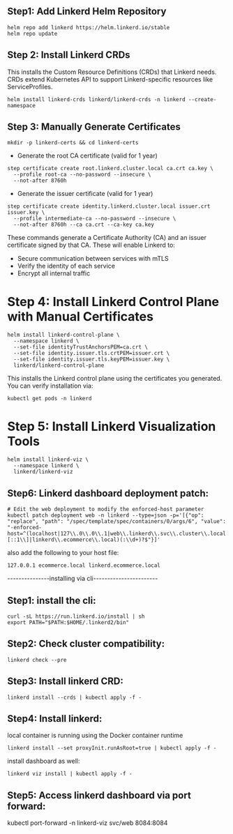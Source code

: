 ## Step1: Add Linkerd Helm Repository

```
helm repo add linkerd https://helm.linkerd.io/stable
helm repo update
```

## Step 2: Install Linkerd CRDs

This installs the Custom Resource Definitions (CRDs) that Linkerd needs. CRDs extend Kubernetes API to support Linkerd-specific resources like ServiceProfiles. 

```
helm install linkerd-crds linkerd/linkerd-crds -n linkerd --create-namespace
``` 

## Step 3: Manually Generate Certificates

```
mkdir -p linkerd-certs && cd linkerd-certs
```

* Generate the root CA certificate (valid for 1 year)

```
step certificate create root.linkerd.cluster.local ca.crt ca.key \
  --profile root-ca --no-password --insecure \
  --not-after 8760h
```

* Generate the issuer certificate (valid for 1 year)

```
step certificate create identity.linkerd.cluster.local issuer.crt issuer.key \
  --profile intermediate-ca --no-password --insecure \
  --not-after 8760h --ca ca.crt --ca-key ca.key
```

These commands generate a Certificate Authority (CA) and an issuer certificate signed by that CA. These will enable Linkerd to:

* Secure communication between services with mTLS
* Verify the identity of each service
* Encrypt all internal traffic

# Step 4: Install Linkerd Control Plane with Manual Certificates

```
helm install linkerd-control-plane \
  --namespace linkerd \
  --set-file identityTrustAnchorsPEM=ca.crt \
  --set-file identity.issuer.tls.crtPEM=issuer.crt \
  --set-file identity.issuer.tls.keyPEM=issuer.key \
  linkerd/linkerd-control-plane
```
This installs the Linkerd control plane using the certificates you generated. You can verify installation via:

```
kubectl get pods -n linkerd
```

# Step 5: Install Linkerd Visualization Tools

```
helm install linkerd-viz \
  --namespace linkerd \
  linkerd/linkerd-viz
```

## Step6: Linkerd dashboard deployment patch:

```
# Edit the web deployment to modify the enforced-host parameter
kubectl patch deployment web -n linkerd --type=json -p='[{"op": "replace", "path": "/spec/template/spec/containers/0/args/6", "value": "-enforced-host=^(localhost|127\\.0\\.0\\.1|web\\.linkerd\\.svc\\.cluster\\.local|web\\.linkerd\\.svc|\\[::1\\]|linkerd\\.ecommerce\\.local)(:\\d+)?$"}]'
```

also add the following to your host file:

```
127.0.0.1 ecommerce.local linkerd.ecommerce.local
```

---------------installing via cli-----------------------

## Step1: install the cli:

```
curl -sL https://run.linkerd.io/install | sh
export PATH="$PATH:$HOME/.linkerd2/bin"
```

## Step2: Check cluster compatibility:

```
linkerd check --pre
```

## Step3: Install linkerd CRD:

```
linkerd install --crds | kubectl apply -f -
```

## Step4: Install linkerd:

local container is running using the Docker container runtime

```
linkerd install --set proxyInit.runAsRoot=true | kubectl apply -f -
```

install dashboard as well:

```
linkerd viz install | kubectl apply -f -
```

## Step5: Access linkerd dashboard via port forward:

kubectl port-forward -n linkerd-viz svc/web 8084:8084
